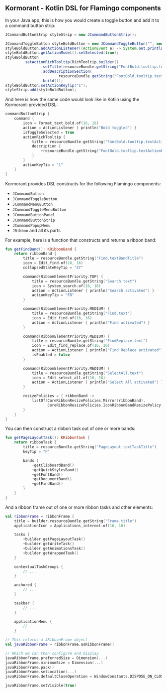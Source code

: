 ## Kormorant - Kotlin DSL for Flamingo components

In your Java app, this is how you would create a toggle button and add it to a command button strip:

```java
JCommandButtonStrip styleStrip = new JCommandButtonStrip();

JCommandToggleButton styleBoldButton = new JCommandToggleButton("", new Format_text_bold());
styleBoldButton.addActionListener((ActionEvent e) -> System.out.println("Bold toggled"));
styleBoldButton.getActionModel().setSelected(true);
styleBoldButton
        .setActionRichTooltip(RichTooltip.builder()
                .setTitle(resourceBundle.getString("FontBold.tooltip.textActionTitle"))
                .addDescriptionSection(
                        resourceBundle.getString("FontBold.tooltip.textActionParagraph1"))
                .build());
styleBoldButton.setActionKeyTip("1");
styleStrip.add(styleBoldButton);
```

And here is how the same code would look like in Kotlin using the Kormorant-provided DSL:

```kotlin
commandButtonStrip {
    command {
        icon = Format_text_bold.of(16, 16)
        action = ActionListener { println("Bold toggled") }
        isToggleSelected = true
        actionRichTooltip {
            title = resourceBundle.getString("FontBold.tooltip.textActionTitle")
            description {
                +resourceBundle.getString("FontBold.tooltip.textActionParagraph1")
            }
        }
        actionKeyTip = "1"
    }
}
```

Kormorant provides DSL constructs for the following Flamingo components:

* `JCommandButton`
* `JCommandToggleButton`
* `JCommandMenuButton`
* `JCommandToggleMenuButton`
* `JCommandButtonPanel`
* `JCommandButtonStrip`
* `JCommandPopupMenu`
* `JRibbon` and all its parts

For example, here is a function that constructs and returns a ribbon band:

```kotlin
fun getFindBand(): KRibbonBand {
    return ribbonBand {
        title = resourceBundle.getString("Find.textBandTitle")
        icon = Edit_find.of(16, 16)
        collapsedStateKeyTip = "ZY"

        command(RibbonElementPriority.TOP) {
            title = resourceBundle.getString("Search.text")
            icon = System_search.of(16, 16)
            action = ActionListener { println("Search activated") }
            actionKeyTip = "FD"
        }

        command(RibbonElementPriority.MEDIUM) {
            title = resourceBundle.getString("Find.text")
            icon = Edit_find.of(16, 16)
            action = ActionListener { println("Find activated") }
        }

        command(RibbonElementPriority.MEDIUM) {
            title = resourceBundle.getString("FindReplace.text")
            icon = Edit_find_replace.of(16, 16)
            action = ActionListener { println("Find Replace activated") }
            isEnabled = false
        }

        command(RibbonElementPriority.MEDIUM) {
            title = resourceBundle.getString("SelectAll.text")
            icon = Edit_select_all.of(16, 16)
            action = ActionListener { println("Select All activated") }
        }

        resizePolicies = { ribbonBand ->
            listOf(CoreRibbonResizePolicies.Mirror(ribbonBand),
                   CoreRibbonResizePolicies.IconRibbonBandResizePolicy(ribbonBand))
        }
    }
}
```

You can then construct a ribbon task out of one or more bands:

```kotlin
fun getPageLayoutTask(): KRibbonTask {
    return ribbonTask {
        title = resourceBundle.getString("PageLayout.textTaskTitle")
        keyTip = "P"

        bands {
            +getClipboardBand()
            +getQuickStylesBand()
            +getFontBand()
            +getDocumentBand()
            +getFindBand()
        }
    }
}
```

And a ribbon frame out of one or more ribbon tasks and other elements:

```kotlin
val ribbonFrame = ribbonFrame {
    title = builder.resourceBundle.getString("Frame.title")
    applicationIcon = Applications_internet.of(16, 16)

    tasks {
        +builder.getPageLayoutTask()
        +builder.getWriteTask()
        +builder.getAnimationsTask()
        +builder.getWrappedTask()
    }

    contextualTaskGroups {
        // ...
    }

    anchored {
        // ...
    }

    taskbar {
        // ...
    }

    applicationMenu {
        // ...
    }

// This returns a JRibbonFrame object
val javaRibbonFrame = ribbonFrame.asRibbonFrame()

// Which we can then configure and display
javaRibbonFrame.preferredSize = Dimension(...)
javaRibbonFrame.minimumSize = Dimension(...)
javaRibbonFrame.pack()
javaRibbonFrame.setLocation(...)
javaRibbonFrame.defaultCloseOperation = WindowConstants.DISPOSE_ON_CLOSE

javaRibbonFrame.setVisible(true)

```
